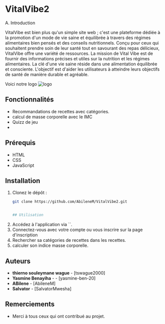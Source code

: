# VitalVibe2
A.	Introduction

VitalVibe est bien plus qu'un simple site web ; c'est une plateforme dédiée à la promotion d'un mode de vie saine et équilibrée à travers des régimes alimentaires bien pensés et des conseils nutritionnels. Conçu pour ceux qui souhaitent prendre soin de leur santé tout en savourant des repas délicieux, VitalVibe offre une variété de ressources.
La mission de Vital Vibe est de fournir des informations précises et utiles sur la nutrition et les régimes alimentaires. La clé d'une vie saine réside dans une alimentation équilibrée et consciente. L'objectif est d'aider les utilisateurs à atteindre leurs objectifs de santé de manière durable et agréable.

Voici notre logo
![logo](https://github.com/user-attachments/assets/dea56c2d-7bb1-440c-8d4f-957085b01f51)

## Fonctionnalités

- Recommandations de recettes avec catégories.
- calcul de masse corporelle avec le IMC
- Quizz de jeu
- 

  ## Prérequis

- HTML
- CSS
- JavaScript

## Installation

1. Clonez le dépôt :
   ```bash
   git clone https://github.com/AbileneM/VitalVibe2.git


   ## Utilisation

1. Accédez à l'application via ``.
2. Connectez-vous avec votre compte ou vous inscrire sur la page d'inscription
3. Rechercher sa catégories de recettes dans les recettes.
4. calculer son indice masse corporelle.


## Auteurs

- **thierno souleymane wague**  - [tswague2000]
- **Yasmine Benayiha** -  - [yasmine-ben-20]
- **ABilene**  - [AbileneM]
- **Salvator**  - [SalvatorMwesha]
## Remerciements

- Merci à tous ceux qui ont contribué au projet.




